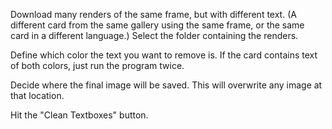 Download many renders of the same frame, but with different text. (A different card from the same gallery using the same frame, or the same card in a different language.)
Select the folder containing the renders.

Define which color the text you want to remove is.
If the card contains text of both colors, just run the program twice.

Decide where the final image will be saved.
This will overwrite any image at that location.

Hit the "Clean Textboxes" button.
